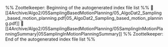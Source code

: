 %% Zoottelkeeper: Beginning of the autogenerated index file list  %%
📄 [[4Archive/Algo2/05SamplingBasedMotionPlanning/05_AlgoDat2_Sampling_based_motion_planning.pdf|05_AlgoDat2_Sampling_based_motion_planning.pdf]]
📄 [[4Archive/Algo2/05SamplingBasedMotionPlanning/05SamplingInMotionPlanningSummary|05SamplingInMotionPlanningSummary]]
%% Zoottelkeeper: End of the autogenerated index file list  %%
